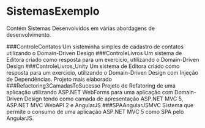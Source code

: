 # SistemasExemplo
Contém Sistemas Desenvolvidos em várias abordagens de desenvolvimento.

###ControleContatos
Um sisteminha simples de cadastro de contatos utilizando o Domain-Driven Design 
###ControleLivros
Um sistema de Editora criado como resposta para um exercicio, utilizando o Domain-Driven Design
###ControleLivros_Unity
Um sistema de Editora criado como resposta para um exercicio, utilizando o Domain-Driven Design com Injeção de Dependências. Projeto mais elaborado
###Refactoring3CamadasToSucesso
Projeto de Refatoring de uma aplicação utilizando ASP.NET WebForms para uma aplicação com Domain-Driven Design tendo como camada de apresentação ASP.NET MVC 5, ASP.NET MVC WebAPI 2 e AngularJS
###SPAAngularJSMVC
Sistema que permite o consumo de uma aplicação ASP.NET MVC 5 como SPA pelo AngularJS.
